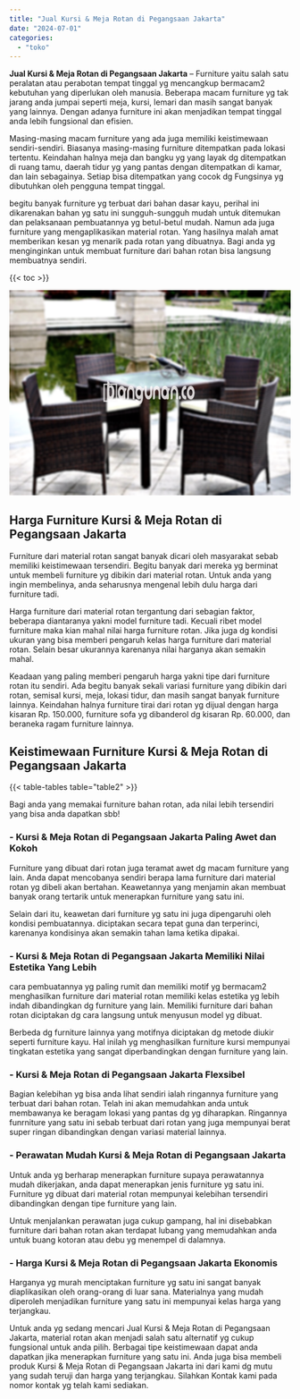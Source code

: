 ```yaml
---
title: "Jual Kursi & Meja Rotan di Pegangsaan Jakarta"
date: "2024-07-01"
categories: 
  - "toko"
---
```


**Jual Kursi & Meja Rotan di Pegangsaan Jakarta** – Furniture yaitu salah satu peralatan atau perabotan tempat tinggal yg mencangkup bermacam2 kebutuhan yang diperlukan oleh manusia. Beberapa macam furniture yg tak jarang anda jumpai seperti meja, kursi, lemari dan masih sangat banyak yang lainnya. Dengan adanya furniture ini akan menjadikan tempat tinggal anda lebih fungsional dan efisien.

Masing-masing macam furniture yang ada juga memiliki keistimewaan sendiri-sendiri. Biasanya masing-masing furniture ditempatkan pada lokasi tertentu. Keindahan halnya meja dan bangku yg yang layak dg ditempatkan di ruang tamu, daerah tidur yg yang pantas dengan ditempatkan di kamar, dan lain sebagainya. Setiap bisa ditempatkan yang cocok dg Fungsinya yg dibutuhkan oleh pengguna tempat tinggal.

begitu banyak furniture yg terbuat dari bahan dasar kayu, perihal ini dikarenakan bahan yg satu ini sungguh-sungguh mudah untuk ditemukan dan pelaksanaan pembuatannya yg betul-betul mudah. Namun ada juga furniture yang mengaplikasikan material rotan. Yang hasilnya malah amat memberikan kesan yg menarik pada rotan yang dibuatnya. Bagi anda yg menginginkan untuk membuat furniture dari bahan rotan bisa langsung membuatnya sendiri.

{{< toc >}}

![Jual Kursi & Meja Rotan di Pegangsaan Jakarta](/images/kursi-meja-rotan-murah22.png)

## Harga Furniture Kursi & Meja Rotan di Pegangsaan Jakarta

Furniture dari material rotan sangat banyak dicari oleh masyarakat sebab memiliki keistimewaan tersendiri. Begitu banyak dari mereka yg berminat untuk membeli furniture yg dibikin dari material rotan. Untuk anda yang ingin membelinya, anda seharusnya mengenal lebih dulu harga dari furniture tadi.

Harga furniture dari material rotan tergantung dari sebagian faktor, beberapa diantaranya yakni model furniture tadi. Kecuali ribet model furniture maka kian mahal nilai harga furniture rotan. Jika juga dg kondisi ukuran yang bisa memberi pengaruh kelas harga furniture dari material rotan. Selain besar ukurannya karenanya nilai harganya akan semakin mahal.

Keadaan yang paling memberi pengaruh harga yakni tipe dari furniture rotan itu sendiri. Ada begitu banyak sekali variasi furniture yang dibikin dari rotan, semisal kursi, meja, lokasi tidur, dan masih sangat banyak furniture lainnya. Keindahan halnya furniture tirai dari rotan yg dijual dengan harga kisaran Rp. 150.000, furniture sofa yg dibanderol dg kisaran Rp. 60.000, dan beraneka ragam furniture lainnya.

## Keistimewaan Furniture Kursi & Meja Rotan di Pegangsaan Jakarta

{{< table-tables table="table2" >}}

Bagi anda yang memakai furniture bahan rotan, ada nilai lebih tersendiri yang bisa anda dapatkan sbb!

### \- Kursi & Meja Rotan di Pegangsaan Jakarta Paling Awet dan Kokoh

Furniture yang dibuat dari rotan juga teramat awet dg macam furniture yang lain. Anda dapat mencobanya sendiri berapa lama furniture dari material rotan yg dibeli akan bertahan. Keawetannya yang menjamin akan membuat banyak orang tertarik untuk menerapkan furniture yang satu ini.

Selain dari itu, keawetan dari furniture yg satu ini juga dipengaruhi oleh kondisi pembuatannya. diciptakan secara tepat guna dan terperinci, karenanya kondisinya akan semakin tahan lama ketika dipakai.

### \- Kursi & Meja Rotan di Pegangsaan Jakarta Memiliki Nilai Estetika Yang Lebih

cara pembuatannya yg paling rumit dan memiliki motif yg bermacam2 menghasilkan furniture dari material rotan memiliki kelas estetika yg lebih indah dibandingkan dg furniture yang lain. Memiliki furniture dari bahan rotan diciptakan dg cara langsung untuk menyusun model yg dibuat.

Berbeda dg furniture lainnya yang motifnya diciptakan dg metode diukir seperti furniture kayu. Hal inilah yg menghasilkan furniture kursi mempunyai tingkatan estetika yang sangat diperbandingkan dengan furniture yang lain.

### \- Kursi & Meja Rotan di Pegangsaan Jakarta Flexsibel

Bagian kelebihan yg bisa anda lihat sendiri ialah ringannya furniture yang terbuat dari bahan rotan. Telah ini akan memudahkan anda untuk membawanya ke beragam lokasi yang pantas dg yg diharapkan. Ringannya funrniture yang satu ini sebab terbuat dari rotan yang juga mempunyai berat super ringan dibandingkan dengan variasi material lainnya.

### \- Perawatan Mudah Kursi & Meja Rotan di Pegangsaan Jakarta

Untuk anda yg berharap menerapkan furniture supaya perawatannya mudah dikerjakan, anda dapat menerapkan jenis furniture yg satu ini. Furniture yg dibuat dari material rotan mempunyai kelebihan tersendiri dibandingkan dengan tipe furniture yang lain.

Untuk menjalankan perawatan juga cukup gampang, hal ini disebabkan furniture dari bahan rotan akan terdapat lubang yang memudahkan anda untuk buang kotoran atau debu yg menempel di dalamnya.

### \- Harga Kursi & Meja Rotan di Pegangsaan Jakarta Ekonomis

Harganya yg murah menciptakan furniture yg satu ini sangat banyak diaplikasikan oleh orang-orang di luar sana. Materialnya yang mudah diperoleh menjadikan furniture yang satu ini mempunyai kelas harga yang terjangkau.

Untuk anda yg sedang mencari Jual Kursi & Meja Rotan di Pegangsaan Jakarta, material rotan akan menjadi salah satu alternatif yg cukup fungsional untuk anda pilih. Berbagai tipe keistimewaan dapat anda dapatkan jika menerapkan furniture yang satu ini. Anda juga bisa membeli produk Kursi & Meja Rotan di Pegangsaan Jakarta ini dari kami dg mutu yang sudah teruji dan harga yang terjangkau. Silahkan Kontak kami pada nomor kontak yg telah kami sediakan.
